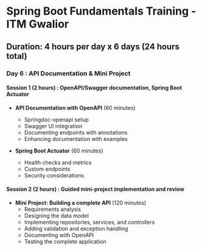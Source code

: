 # Spring Boot Fundamentals Training - ITM Gwalior

## **Duration**: 4 hours per day x 6 days (24 hours total)

### Day 6 : API Documentation & Mini Project

#### Session 1 (2 hours) : OpenAPI/Swagger documentation, Spring Boot Actuator

* **API Documentation with OpenAPI** (60 minutes)
	* Springdoc-openapi setup
	* Swagger UI integration
	* Documenting endpoints with annotations
	* Enhancing documentation with examples

* **Spring Boot Actuator** (60 minutes)
	* Health checks and metrics
	* Custom endpoints
	* Security considerations

#### Session 2 (2 hours) : Guided mini-project implementation and review

* **Mini Project: Building a complete API** (120 minutes)
	* Requirements analysis
	* Designing the data model
	* Implementing repositories, services, and controllers
	* Adding validation and exception handling
	* Documenting with OpenAPI
	* Testing the complete application